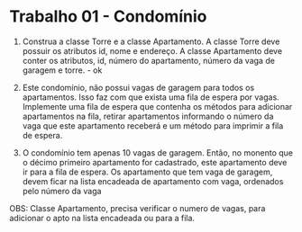 # Trabalho 01 - Condomínio

1) Construa a classe Torre e a classe Apartamento. A classe Torre deve possuir os atributos id, nome e endereço. A classe Apartamento deve conter os atributos, id, número do
apartamento, número da vaga de garagem e torre. - ok

2) Este condomínio, não possui vagas de garagem para todos os apartamentos. Isso faz com que exista uma fila de espera por vagas. Implemente uma fila de espera que contenha os métodos para adicionar
apartamentos na fila, retirar apartamentos informando o número da vaga que este apartamento receberá e um método para imprimir a fila de espera.

3) O condomínio tem apenas 10 vagas de garagem. Então, no monento que o décimo primeiro apartamento for cadastrado, este apartamento deve ir para a fila de espera. Os apartamento que tem vaga de garagem, devem ficar na lista encadeada de apartamento com vaga, ordenados pelo número da vaga

OBS: Classe Apartamento, precisa verificar o numero de vagas, para adicionar o apto na lista encadeada ou para a fila.
